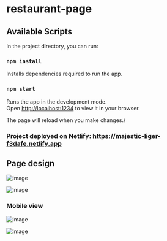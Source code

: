 # restaurant-page

## Available Scripts

In the project directory, you can run:

### `npm install`

Installs dependencies required to run the app.

### `npm start`

Runs the app in the development mode.\
Open [http://localhost:1234](http://localhost:1234) to view it in your browser.

The page will reload when you make changes.\

### Project deployed on Netlify: https://majestic-liger-f3dafe.netlify.app

## Page design


![image](https://user-images.githubusercontent.com/92548480/214246892-5fcf1ddd-1139-4c1e-a2ff-c2de81493a31.png)

![image](https://user-images.githubusercontent.com/92548480/214247037-1bc913b4-b47b-4e40-82cd-d919c810346b.png)

### Mobile view

![image](https://user-images.githubusercontent.com/92548480/214247258-a62aba3d-18a0-4f20-92da-9b961ca1a05b.png)

![image](https://user-images.githubusercontent.com/92548480/214247297-01a333a6-54cf-48e6-9537-3b2732e7a270.png)
